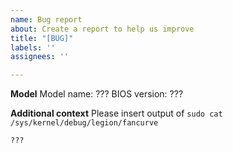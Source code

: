 ```yaml
---
name: Bug report
about: Create a report to help us improve
title: "[BUG]"
labels: ''
assignees: ''

---
```


**Model**
Model name: ???
BIOS version: ???

**Additional context**
Please insert output of `sudo cat /sys/kernel/debug/legion/fancurve`
```text
???
```
